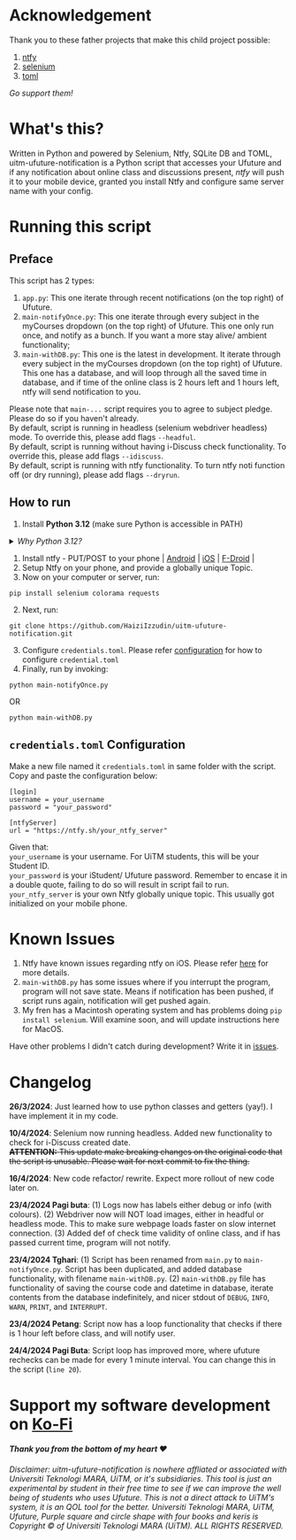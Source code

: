 # Acknowledgement

Thank you to these father projects that make this child project possible:

1. [ntfy](https://ntfy.sh/)
1. [selenium](https://www.selenium.dev/)
1. [toml](https://toml.io/en/)

*Go support them!*

# What's this?

Written in Python and powered by Selenium, Ntfy, SQLite DB and TOML, uitm-ufuture-notification is a Python script that accesses your Ufuture and if any notification about online class and discussions present, *ntfy* will push it to your mobile device, granted you install Ntfy and configure same server name with your config. 

# Running this script

## Preface
This script has 2 types:
1. `app.py`: This one iterate through recent notifications (on the top right) of Ufuture.
2. `main-notifyOnce.py`: This one iterate through every subject in the myCourses dropdown (on the top right) of Ufuture. This one only run once, and notify as a bunch. If you want a more stay alive/ ambient functionality;
2. `main-withDB.py`: This one is the latest in development. It iterate through every subject in the myCourses dropdown (on the top right) of Ufuture. This one has a database, and will loop through all the saved time in database, and if time of the online class is 2 hours left and 1 hours left, ntfy will send notification to you.

Please note that `main-...` script requires you to agree to subject pledge. Please do so if you haven't already.<br>
By default, script is running in headless (selenium webdriver headless) mode. To override this, please add flags `--headful`.<br>
By default, script is running without having i-Discuss check functionality. To override this, please add flags `--idiscuss`.<br>
By default, script is running with ntfy functionality. To turn ntfy noti function off (or dry running), please add flags `--dryrun`.

## How to run

1. Install **Python 3.12** (make sure Python is accessible in PATH)
<details>
  <summary><i>Why Python 3.12?</i></summary>

  > 3.12.2 Added functionality of parsing toml file, under class name `tomllib`, and updated to sqlite3. We are leveraging that functionality to ease your experience using this script.

</details>

1. Install ntfy - PUT/POST to your phone | 
[Android](https://play.google.com/store/apps/details?id=io.heckel.ntfy) | 
[iOS](https://apps.apple.com/us/app/ntfy/id1625396347) | 
[F-Droid](https://f-droid.org/en/packages/io.heckel.ntfy/) |
2. Setup Ntfy on your phone, and provide a globally unique Topic.
2. Now on your computer or server, run: 
```
pip install selenium colorama requests
```
2. Next, run: 
```
git clone https://github.com/HaiziIzzudin/uitm-ufuture-notification.git
```
3. Configure `credentials.toml`. Please refer [configuration](#credentialstoml-configuration) for how to configure `credential.toml`
3. Finally, run by invoking:
```
python main-notifyOnce.py
``` 
OR
```
python main-withDB.py
```
## `credentials.toml` Configuration
Make a new file named it `credentials.toml` in same folder with the script. Copy and paste the configuration below:
```
[login]
username = your_username
password = "your_password"

[ntfyServer]
url = "https://ntfy.sh/your_ntfy_server"
```
Given that:<br>
`your_username` is your username. For UiTM students, this will be your Student ID.<br>
`your_password` is your iStudent/ Ufuture password. Remember to encase it in a double quote, failing to do so will result in script fail to run.<br>
`your_ntfy_server` is your own Ntfy globally unique topic. This usually got initialized on your mobile phone.

# Known Issues
1. Ntfy have known issues regarding ntfy on iOS. Please refer [here](https://github.com/binwiederhier/ntfy/issues/880) for more details.
3. `main-withDB.py` has some issues where if you interrupt the program, program will not save state. Means if notification has been pushed, if script runs again, notification will get pushed again.
4. My fren has a Macintosh operating system and has problems doing `pip install selenium`. Will examine soon, and will update instructions here for MacOS.


Have other problems I didn't catch during development? Write it in [issues](https://github.com/HaiziIzzudin/uitm-ufuture-notification/issues).

# Changelog
**26/3/2024**: Just learned how to use python classes and getters (yay!). I have implement it in my code. 

**10/4/2024**: Selenium now running headless. Added new functionality to check for i-Discuss created date. <br>~~**ATTENTION:** This update make breaking changes on the original code that the script is unusable. Please wait for next commit to fix the thing.~~

**16/4/2024**: New code refactor/ rewrite. Expect more rollout of new code later on.

**23/4/2024 Pagi buta**: (1) Logs now has labels either debug or info (with colours). (2) Webdriver now will NOT load images, either in headful or headless mode. This to make sure webpage loads faster on slow internet connection. (3) Added def of check time validity of online class, and if has passed current time, program will not notify.

**23/4/2024 Tghari**: (1) Script has been renamed from `main.py` to `main-notifyOnce.py`. Script has been duplicated, and added database functionality, with filename `main-withDB.py`. (2) `main-withDB.py` file has functionality of saving the course code and datetime in database, iterate contents from the database indefinitely, and nicer stdout of `DEBUG`, `INFO`, `WARN`, `PRINT`, and `INTERRUPT`.

**23/4/2024 Petang**: Script now has a loop functionality that checks if there is 1 hour left before class, and will notify user.

**24/4/2024 Pagi Buta**: Script loop has improved more, where ufuture rechecks can be made for every 1 minute interval. You can change this in the script (`line 20`).

# Support my software development on [Ko-Fi](https://ko-fi.com/haiziizzudin)
#### *Thank you from the bottom of my heart ❤️*


###### Disclaimer: uitm-ufuture-notification is nowhere affliated or associated with Universiti Teknologi MARA, UiTM, or it's subsidiaries. This tool is just an experimental by student in their free time to see if we can improve the well being of students who uses Ufuture. This is not a direct attack to UiTM's system, it is an QOL tool for the better. Universiti Teknologi MARA, UiTM, Ufuture, Purple square and circle shape with four books and keris is Copyright © of Universiti Teknologi MARA (UiTM). ALL RIGHTS RESERVED.
